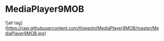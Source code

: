 # MediaPlayer9MOB

![alt tag] (https://raw.githubusercontent.com/thiagotn/MediaPlayer9MOB/master/MediaPlayer9MOB.jpg)
